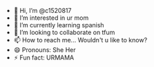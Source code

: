 - 👋 Hi, I’m @c1520817
- 👀 I’m interested in ur mom
- 🌱 I’m currently learning spanish
- 💞️ I’m looking to collaborate on tfum
- 📫 How to reach me... Wouldn't u like to know?
- 😄 Pronouns: She Her
- ⚡ Fun fact: URMAMA

<!---
c1520817/c1520817 is a ✨ special ✨ repository because its `README.md` (this file) appears on your GitHub profile.
You can click the Preview link to take a look at your changes.
--->
